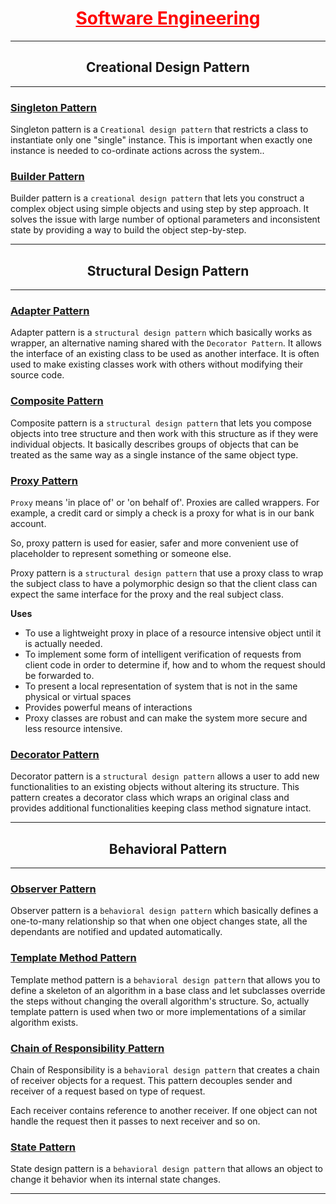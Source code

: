 <h1 align=center> <a href="https://github.com/shiningflash/Software-Engineering" style="color: red"> Software Engineering </a> </h1>

----------------------

<h2 align=center>  Creational Design Pattern </h2>

-------------------------

### [Singleton Pattern](https://github.com/shiningflash/Software-Engineering/tree/master/Design%20Pattern/SingletonPattern)

Singleton pattern is a `Creational design pattern` that restricts a class to instantiate only one "single" instance. This is important when exactly one instance is needed to co-ordinate actions across the system..

### [Builder Pattern](https://github.com/shiningflash/Software-Engineering/tree/master/Design%20Pattern/BuilderPattern)

Builder pattern is a `creational design pattern` that lets you construct a complex object using simple objects and using step by step approach. It solves the issue with large number of optional parameters and inconsistent state by providing a way to build the object step-by-step.

-------------------------

<h2 align=center>  Structural Design Pattern </h2>

-------------------------

### [Adapter Pattern](https://github.com/shiningflash/Software-Engineering/tree/master/Design%20Pattern/AdapterPattern)

Adapter pattern is a `structural design pattern` which basically works as wrapper, an alternative naming shared with the `Decorator Pattern`. It allows the interface of an existing class to be used as another interface. It is often used to make existing classes work with others without modifying their source code.

### [Composite Pattern](https://github.com/shiningflash/Software-Engineering/tree/master/Design%20Pattern/CompositePattern)

Composite pattern is a `structural design pattern` that lets you compose objects into tree structure and then work with this structure as if they were individual objects. It basically describes groups of objects that can be treated as the same way as a single instance of the same object type.

### [Proxy Pattern](https://github.com/shiningflash/Software-Engineering/tree/master/Design%20Pattern/ProxyPattern)

`Proxy` means 'in place of' or 'on behalf of'. Proxies are called wrappers. For example, a credit card or simply a check is a proxy for what is in our bank account.

So, proxy pattern is used for easier, safer and more convenient use of placeholder to represent something or someone else.

Proxy pattern is a `structural design pattern` that use a proxy class to wrap the subject class to have a polymorphic design so that the client class can expect the same interface for the proxy and the real subject class.

**Uses**
- To use a lightweight proxy in place of a resource intensive object until it is actually needed.
- To implement some form of intelligent verification of requests from client code in order to determine if, how and to whom the request should be forwarded to.
- To present a local representation of system that is not in the same physical or virtual spaces
- Provides powerful means of interactions
- Proxy classes are robust and can make the system more secure and less resource intensive.

### [Decorator Pattern](https://github.com/shiningflash/Software-Engineering/tree/master/Design%20Pattern/DecoratorPattern)

Decorator pattern is a `structural design pattern` allows a user to add new functionalities to an existing objects without altering its structure. This pattern creates a decorator class which wraps an original class and provides additional functionalities keeping class method signature intact.

--------------------------

<h2 align=center>  Behavioral Pattern </h2>

----------------------------

### [Observer Pattern](https://github.com/shiningflash/Software-Engineering/tree/master/Design%20Pattern/ObserverPattern)

Observer pattern is a `behavioral design pattern` which basically defines a one-to-many relationship so that when one object changes state, all the dependants are notified and updated automatically.

### [Template Method Pattern](https://github.com/shiningflash/Software-Engineering/tree/master/Design%20Pattern/TemplatePattern)

Template method pattern is a `behavioral design pattern` that allows you to define a skeleton of an algorithm in a base class and let subclasses override the steps without changing the overall algorithm's structure. So, actually template pattern is used when two or more implementations of a similar algorithm exists.

### [Chain of Responsibility Pattern](https://github.com/shiningflash/Software-Engineering/tree/master/Design%20Pattern/ChainOfResponsibilityPattern)

Chain of Responsibility is a `behavioral design pattern` that creates a chain of receiver objects for a request. This pattern decouples sender and receiver of a request based on type of request.

Each receiver contains reference to another receiver. If one object can not handle the request then it passes to next receiver and so on.

### [State Pattern](https://github.com/shiningflash/Software-Engineering/tree/master/Design%20Pattern/StatePattern)

State design pattern is a `behavioral design pattern` that allows an object to change it behavior when its internal state changes.

---------------------------